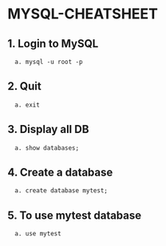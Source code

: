 # MYSQL-CHEATSHEET

## 1. Login to MySQL 
      a. mysql -u root -p
      
## 2. Quit
      a. exit
      
## 3. Display all DB
      a. show databases;
      
## 4. Create a database
      a. create database mytest;
      
## 5. To use mytest database
      a. use mytest
      
